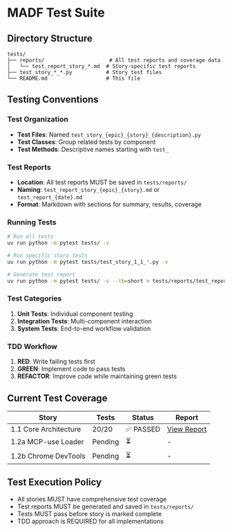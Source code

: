 # MADF Test Suite

## Directory Structure

```
tests/
├── reports/                     # All test reports and coverage data
│   └── test_report_story_*.md  # Story-specific test reports
├── test_story_*_*.py           # Story test files
└── README.md                   # This file
```

## Testing Conventions

### Test Organization
- **Test Files**: Named `test_story_{epic}_{story}_{description}.py`
- **Test Classes**: Group related tests by component
- **Test Methods**: Descriptive names starting with `test_`

### Test Reports
- **Location**: All test reports MUST be saved in `tests/reports/`
- **Naming**: `test_report_story_{epic}_{story}.md` or `test_report_{date}.md`
- **Format**: Markdown with sections for summary, results, coverage

### Running Tests

```bash
# Run all tests
uv run python -m pytest tests/ -v

# Run specific story tests
uv run python -m pytest tests/test_story_1_1_*.py -v

# Generate test report
uv run python -m pytest tests/ -v --tb=short > tests/reports/test_report_$(date +%Y%m%d).md
```

### Test Categories
1. **Unit Tests**: Individual component testing
2. **Integration Tests**: Multi-component interaction
3. **System Tests**: End-to-end workflow validation

### TDD Workflow
1. **RED**: Write failing tests first
2. **GREEN**: Implement code to pass tests
3. **REFACTOR**: Improve code while maintaining green tests

## Current Test Coverage

| Story | Tests | Status | Report |
|-------|-------|--------|--------|
| 1.1 Core Architecture | 20/20 | ✅ PASSED | [View Report](reports/test_report_story_1_1.md) |
| 1.2a MCP-use Loader | Pending | ⏳ | - |
| 1.2b Chrome DevTools | Pending | ⏳ | - |

## Test Execution Policy
- All stories MUST have comprehensive test coverage
- Test reports MUST be generated and saved in `tests/reports/`
- Tests MUST pass before story is marked complete
- TDD approach is REQUIRED for all implementations